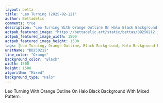 ```yaml
---
layout: betta
title: "Leo Turning (2025-02-12)"
author: Bettadelic
comments: true
description: "Leo Turning With Orange Outline On Halo Black Background With Mixed Pattern."
actpub_featured_image: "https://bettadelic.art/static/bettas/BD250212.jpg"
actpub_featured_image_width: 1500
actpub_featured_image_height: 1500
tags: [Leo Turning, Orange Outline, Black Background, Halo Background Pattern, Mixed Pattern, February 2025]
unitName: "BD250212"
line_color: "Orange"
background_color: "Black"
width: 1500
height: 1500
algorithm: "Mixed"
background_type: "Halo"
---
```


Leo Turning With Orange Outline On Halo Black Background With Mixed Pattern.
